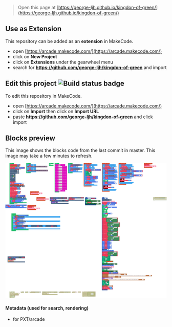  


> Open this page at [https://george-ljh.github.io/kingdon-of-green/](https://george-ljh.github.io/kingdon-of-green/)

## Use as Extension

This repository can be added as an **extension** in MakeCode.

* open [https://arcade.makecode.com/](https://arcade.makecode.com/)
* click on **New Project**
* click on **Extensions** under the gearwheel menu
* search for **https://github.com/george-ljh/kingdon-of-green** and import

## Edit this project ![Build status badge](https://github.com/george-ljh/kingdon-of-green/workflows/MakeCode/badge.svg)

To edit this repository in MakeCode.

* open [https://arcade.makecode.com/](https://arcade.makecode.com/)
* click on **Import** then click on **Import URL**
* paste **https://github.com/george-ljh/kingdon-of-green** and click import

## Blocks preview

This image shows the blocks code from the last commit in master.
This image may take a few minutes to refresh.

![A rendered view of the blocks](https://github.com/george-ljh/kingdon-of-green/raw/master/.github/makecode/blocks.png)

#### Metadata (used for search, rendering)

* for PXT/arcade
<script src="https://makecode.com/gh-pages-embed.js"></script><script>makeCodeRender("{{ site.makecode.home_url }}", "{{ site.github.owner_name }}/{{ site.github.repository_name }}");</script>
